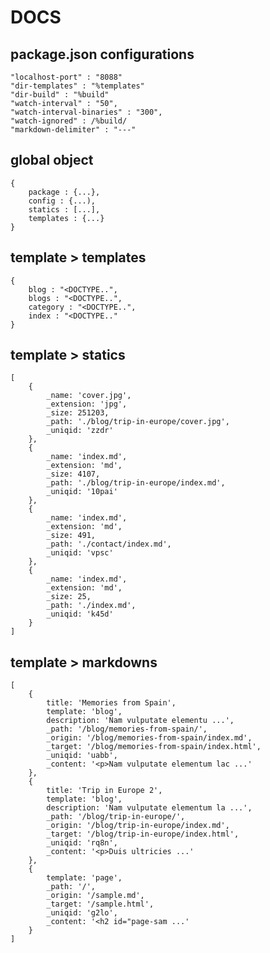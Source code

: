 # DOCS

## package.json configurations


	"localhost-port" : "8088"
	"dir-templates" : "%templates"
	"dir-build" : "%build"
	"watch-interval" : "50",
    "watch-interval-binaries" : "300",
    "watch-ignored" : /%build/
    "markdown-delimiter" : "---"


## global object


	{
		package : {...},
		config : {...),
		statics : [...],
		templates : {...}
	}


## template > templates


	{
		blog : "<DOCTYPE..",
		blogs : "<DOCTYPE..",
		category : "<DOCTYPE..",
		index : "<DOCTYPE.."
	}


## template > statics


    [
        {
            _name: 'cover.jpg',
            _extension: 'jpg',
            _size: 251203,
            _path: './blog/trip-in-europe/cover.jpg',
            _uniqid: 'zzdr'
        },
        {
            _name: 'index.md',
            _extension: 'md',
            _size: 4107,
            _path: './blog/trip-in-europe/index.md',
            _uniqid: '10pai'
        },
        {
            _name: 'index.md',
            _extension: 'md',
            _size: 491,
            _path: './contact/index.md',
            _uniqid: 'vpsc'
        },
        {
            _name: 'index.md',
            _extension: 'md',
            _size: 25,
            _path: './index.md',
            _uniqid: 'k45d'
        }
    ]


## template > markdowns


    [
        {
            title: 'Memories from Spain',
            template: 'blog',
            description: 'Nam vulputate elementu ...',
            _path: '/blog/memories-from-spain/',
            _origin: '/blog/memories-from-spain/index.md',
            _target: '/blog/memories-from-spain/index.html',
            _uniqid: 'uabb',
            _content: '<p>Nam vulputate elementum lac ...'
        },
        {
            title: 'Trip in Europe 2',
            template: 'blog',
            description: 'Nam vulputate elementum la ...',
            _path: '/blog/trip-in-europe/',
            _origin: '/blog/trip-in-europe/index.md',
            _target: '/blog/trip-in-europe/index.html',
            _uniqid: 'rq8n',
            _content: '<p>Duis ultricies ...'
        },
        {
            template: 'page',
            _path: '/',
            _origin: '/sample.md',
            _target: '/sample.html',
            _uniqid: 'g2lo',
            _content: '<h2 id="page-sam ...'
        }
    ]
